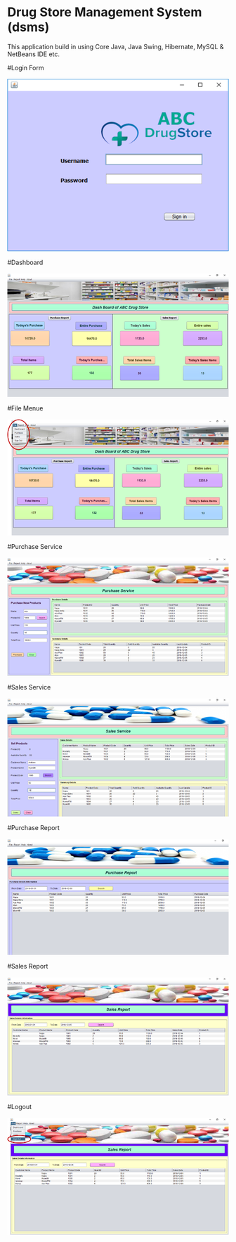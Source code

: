 # Drug Store Management System (dsms) 
This application build in using Core Java, Java Swing, Hibernate, MySQL & NetBeans IDE etc.

#Login Form<br><br>
<img src="img/01.Login.png">

#Dashboard<br><br>
<img src="img/02.dashboard.png">

#File Menue<br><br>
<img src="img/03.filemenue.png">

#Purchase Service<br><br>
<img src="img/04.purchaseservice.png">

#Sales Service<br><br>
<img src="img/05.salesservice.png">

#Purchase Report<br><br>
<img src="img/06.purchasereport.png">

#Sales Report<br><br>
<img src="img/07.salesreport.png">

#Logout<br><br>
<img src="img/08.lougout.png">
